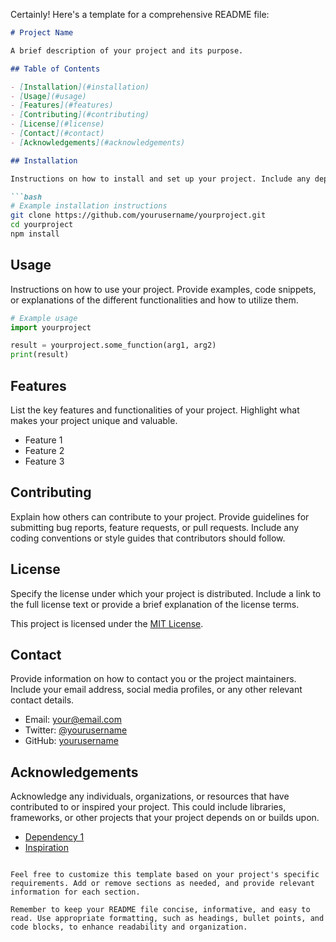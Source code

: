 Certainly! Here's a template for a comprehensive README file:

```markdown
# Project Name

A brief description of your project and its purpose.

## Table of Contents

- [Installation](#installation)
- [Usage](#usage)
- [Features](#features)
- [Contributing](#contributing)
- [License](#license)
- [Contact](#contact)
- [Acknowledgements](#acknowledgements)

## Installation

Instructions on how to install and set up your project. Include any dependencies that need to be installed and the steps to get the project running.

```bash
# Example installation instructions
git clone https://github.com/yourusername/yourproject.git
cd yourproject
npm install
```

## Usage

Instructions on how to use your project. Provide examples, code snippets, or explanations of the different functionalities and how to utilize them.

```python
# Example usage
import yourproject

result = yourproject.some_function(arg1, arg2)
print(result)
```

## Features

List the key features and functionalities of your project. Highlight what makes your project unique and valuable.

- Feature 1
- Feature 2
- Feature 3

## Contributing

Explain how others can contribute to your project. Provide guidelines for submitting bug reports, feature requests, or pull requests. Include any coding conventions or style guides that contributors should follow.

## License

Specify the license under which your project is distributed. Include a link to the full license text or provide a brief explanation of the license terms.

This project is licensed under the [MIT License](https://opensource.org/licenses/MIT).

## Contact

Provide information on how to contact you or the project maintainers. Include your email address, social media profiles, or any other relevant contact details.

- Email: your@email.com
- Twitter: [@yourusername](https://twitter.com/yourusername)
- GitHub: [yourusername](https://github.com/yourusername)

## Acknowledgements

Acknowledge any individuals, organizations, or resources that have contributed to or inspired your project. This could include libraries, frameworks, or other projects that your project depends on or builds upon.

- [Dependency 1](https://example.com)
- [Inspiration](https://example.org)
```

Feel free to customize this template based on your project's specific requirements. Add or remove sections as needed, and provide relevant information for each section.

Remember to keep your README file concise, informative, and easy to read. Use appropriate formatting, such as headings, bullet points, and code blocks, to enhance readability and organization.